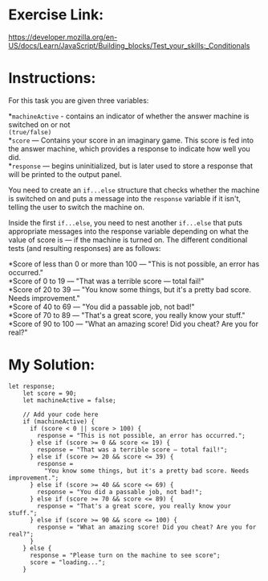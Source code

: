 # Exercise Link: <br>
https://developer.mozilla.org/en-US/docs/Learn/JavaScript/Building_blocks/Test_your_skills:_Conditionals<br>

# Instructions:<br>
For this task you are given three variables:<br>

*`machineActive` - contains an indicator of whether the answer machine is switched on or not <br>
 `(true/false)`<br>
*`score` — Contains your score in an imaginary game. This score is fed into the answer machine, which provides a response to indicate how well you did.<br>
*`response` — begins uninitialized, but is later used to store a response that will be printed to the output panel.<br>

You need to create an `if...else` structure that checks whether the machine is switched on and puts a message into the `response` variable if it isn't, telling the user to switch the machine on.<br>

Inside the first `if...else`, you need to nest another `if...else` that puts appropriate messages into the response variable depending on what the value of score is — if the machine is turned on. The different conditional tests (and resulting responses) are as follows:<br>

*Score of less than 0 or more than 100 — "This is not possible, an error has occurred."<br>
*Score of 0 to 19 — "That was a terrible score — total fail!"<br>
*Score of 20 to 39 — "You know some things, but it\'s a pretty bad score. Needs improvement."<br>
*Score of 40 to 69 — "You did a passable job, not bad!"<br>
*Score of 70 to 89 — "That\'s a great score, you really know your stuff."<r>
*Score of 90 to 100 — "What an amazing score! Did you cheat? Are you for real?"<br>

# My Solution:<br>
```
let response;
    let score = 90;
    let machineActive = false;

    // Add your code here
    if (machineActive) {
      if (score < 0 || score > 100) {
        response = "This is not possible, an error has occurred.";
      } else if (score >= 0 && score <= 19) {
        response = "That was a terrible score — total fail!";
      } else if (score >= 20 && score <= 39) {
        response =
          "You know some things, but it's a pretty bad score. Needs improvement.";
      } else if (score >= 40 && score <= 69) {
        response = "You did a passable job, not bad!";
      } else if (score >= 70 && score <= 89) {
        response = "That's a great score, you really know your stuff.";
      } else if (score >= 90 && score <= 100) {
        response = "What an amazing score! Did you cheat? Are you for real?";
      }
    } else {
      response = "Please turn on the machine to see score";
      score = "loading...";
    }
```
